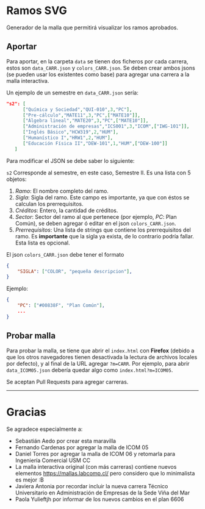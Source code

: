 # Ramos SVG
Generador de la malla que permitirá
visualizar los ramos aprobados.

## Aportar

Para aportar, en la carpeta `data` se tienen dos ficheros por cada
carrera, estos son  `data_CARR.json` y `colors_CARR.json`. Se deben
crear ambos jsons (se pueden usar los existentes como base) para agregar
una carrera a la malla interactiva.

Un ejemplo de un semestre en `data_CARR.json` sería:

```json
"s2": [
      ["Química y Sociedad","QUI-010",3,"PC"],
      ["Pre-cálculo","MATE11",3,"PC",["MATE10"]],
      ["Álgebra lineal","MATE20",3,"PC",["MATE10"]],
      ["Administración de empresas","ICS001",3,"ICOM",["IWG-101"]],
      ["Inglés Básico","HCW319",2,"HUM"],
      ["Humanístico I","HRW1",2,"HUM"],
      ["Educación Física II","DEW-101",1,"HUM",["DEW-100"]]
   ]
```
Para modificar el JSON se debe saber lo siguiente:

`s2` Corresponde al semestre, en este caso, Semestre II. Es una lista con 5 objetos:
1. *Ramo*: El nombre completo del ramo.
2. *Sigla*: Sigla del ramo. Este campo es importante, ya que con éstos se calculan los prerrequisitos.
3. *Créditos*: Entero, la cantidad de créditos.
4. *Sector*: Sector del ramo al que pertenece (por ejemplo, *PC*: Plan Común), se deben agregar ó editar en el json `colors_CARR.json`.
5. *Prerrequisitos*: Una lista de strings que contiene los prerrequisitos del ramo. Es **importante**
que la sigla ya exista, de lo contrario podría fallar. Esta lista es opcional.

El json `colors_CARR.json` debe tener el formato

```json
{
	"SIGLA": ["COLOR", "pequeña descripcion"],
}
```

Ejemplo:

```json
{
	"PC": ["#00838F", "Plan Común"],
	...
}
```

## Probar malla
Para probar la malla, se tiene que abrir el `index.html` con **Firefox** (debido a que los otros navegadores tienen
desactivada la lectura de archivos locales por defecto), y al final de la URL agregar `?m=CARR`. Por ejemplo, 
para abrir `data_ICOM05.json` debería quedar algo como `index.html?m=ICOM05`.

Se aceptan Pull Requests para agregar carreras.

---
# Gracias

Se agradece especialmente a:
* Sebastián Aedo por crear esta maravilla
* Fernando Cardenas por agregar la malla de ICOM 05
* Daniel Torres por agregar la malla de ICOM 06 y retomarla para Ingeniería Comercial USM CC
* La malla interactiva original (con más carreras) contiene nuevos elementos https://mallas.labcomp.cl/ pero considero que lo minimalista es mejor :B
* Javiera Antonia por recordar incluir la nueva carrera Técnico Universitario en Administración de Empresas de la Sede Viña del Mar
* Paola Yulieftjh por informar de los nuevos cambios en el plan 6606
